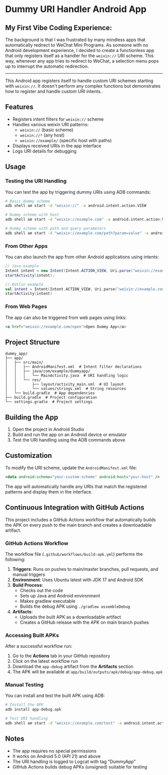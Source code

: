 # Dummy URI Handler Android App

## My First Vibe Coding Experience:
The background is that I was frustrated by many mindless apps that automatically redirect to WeChat Mini Programs. As someone with no Android development experience, I decided to create a functionless app that only registers itself as a handler for the `weixin://` URI scheme. This way, whenever any app tries to redirect to WeChat, a selection menu pops up to interrupt the automatic redirection.

***
This Android app registers itself to handle custom URI schemes starting with `weixin://`. It doesn't perform any complex functions but demonstrates how to register and handle custom URI intents.

## Features

- Registers intent filters for `weixin://` scheme
- Handles various weixin URI patterns:
  - `weixin://` (basic scheme)
  - `weixin://*` (any host)
  - `weixin://example/` (specific host with paths)
- Displays received URIs in the app interface
- Logs URI details for debugging

## Usage

### Testing the URI Handling

You can test the app by triggering dummy URIs using ADB commands:

```bash
# Basic dummy scheme
adb shell am start -d "weixin://" -a android.intent.action.VIEW

# Dummy scheme with host
adb shell am start -d "weixin://example.com" -a android.intent.action.VIEW

# Dummy scheme with path and query parameters
adb shell am start -d "weixin://example.com/path?param=value" -a android.intent.action.VIEW
```

### From Other Apps

You can also launch the app from other Android applications using intents:

```java
// Java example
Intent intent = new Intent(Intent.ACTION_VIEW, Uri.parse("weixin://example.com/test"));
startActivity(intent);
```

```kotlin
// Kotlin example
val intent = Intent(Intent.ACTION_VIEW, Uri.parse("weixin://example.com/test"))
startActivity(intent)
```

### From Web Pages

The app can also be triggered from web pages using links:

```html
<a href="weixin://example.com/open">Open Dummy App</a>
```

## Project Structure

```
dummy_app/
├── app/
│   ├── src/main/
│   │   ├── AndroidManifest.xml  # Intent filter declarations
│   │   ├── java/com/example/dummyapp/
│   │   │   └── MainActivity.java  # URI handling logic
│   │   └── res/
│   │       ├── layout/activity_main.xml  # UI layout
│   │       └── values/strings.xml  # String resources
│   └── build.gradle  # App dependencies
├── build.gradle  # Project configuration
└── settings.gradle  # Project settings
```

## Building the App

1. Open the project in Android Studio
2. Build and run the app on an Android device or emulator
3. Test the URI handling using the ADB commands above

## Customization

To modify the URI scheme, update the `AndroidManifest.xml` file:

```xml
<data android:scheme="your-custom-scheme" android:host="your-host" />
```

The app will automatically handle any URIs that match the registered patterns and display them in the interface.

## Continuous Integration with GitHub Actions

This project includes a GitHub Actions workflow that automatically builds the APK on every push to the main branch and creates a downloadable artifact.

### GitHub Actions Workflow

The workflow file (`.github/workflows/build-apk.yml`) performs the following:

1. **Triggers**: Runs on pushes to main/master branches, pull requests, and manual triggers
2. **Environment**: Uses Ubuntu latest with JDK 17 and Android SDK
3. **Build Process**:
   - Checks out the code
   - Sets up Java and Android environment
   - Makes gradlew executable
   - Builds the debug APK using `./gradlew assembleDebug`
4. **Artifacts**:
   - Uploads the built APK as a downloadable artifact
   - Creates a GitHub release with the APK on main branch pushes

### Accessing Built APKs

After a successful workflow run:
1. Go to the **Actions** tab in your GitHub repository
2. Click on the latest workflow run
3. Download the `app-debug` artifact from the **Artifacts** section
4. The APK will be available at `app/build/outputs/apk/debug/app-debug.apk`

### Manual Testing

You can install and test the built APK using ADB:

```bash
# Install the APK
adb install app-debug.apk

# Test URI handling
adb shell am start -d "weixin://example.com/test" -a android.intent.action.VIEW
```

## Notes

- The app requires no special permissions
- It works on Android 5.0 (API 21) and above
- The URI handling is logged to Logcat with tag "DummyApp"
- GitHub Actions builds debug APKs (unsigned) suitable for testing
